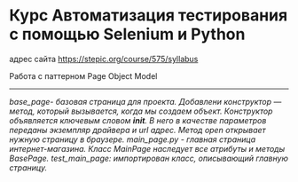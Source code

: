 # Курс Автоматизация тестирования c помощью Selenium и Python

адрес сайта https://stepic.org/course/575/syllabus

Pабота с паттерном Page Object Model

****************
*base_page- базовая страница для проекта.
Добавлени конструктор — метод, который вызывается, когда мы создаем объект. Конструктор объявляется ключевым словом __init__. В него в качестве параметров переданы экземпляр драйвера и url адрес.
Метод open открывает нужную страницу в браузере.
main_page.py - главная страница интернет-магазина. Класс MainPage наследует все атрибуты и методы BasePage.
test_main_page: импортирован класс, описывающий главную страницу.*
